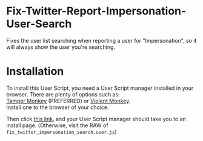 # Fix-Twitter-Report-Impersonation-User-Search
Fixes the user list searching when reporting a user for "Impersonation", so it will always show the user you're searching.

# Installation
To install this User Script, you need a User Script manager installed in your browser. There are plenty of options such as:<br/>
[Tamper Monkey](https://www.tampermonkey.net/) (PREFERRED) or [Violent Monkey](https://github.com/violentmonkey/violentmonkey).<br/>
Install one to the browser of your choice.

Then click [this link](https://github.com/Invertex/Fix-Twitter-Report-Impersonation-User-Search/raw/refs/heads/main/fix_twitter_impersonation_search.user.js), and your User Script manager should take you to an install page. (Otherwise, visit the RAW of `fix_twitter_impersonation_search.user.js`)

